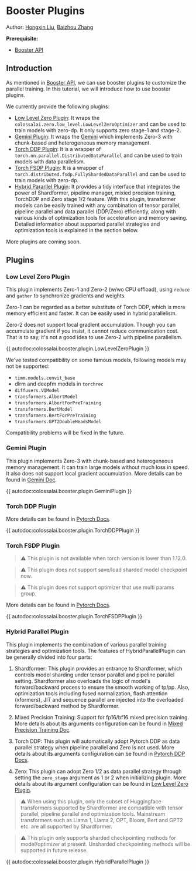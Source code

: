 # Booster Plugins

Author: [Hongxin Liu](https://github.com/ver217), [Baizhou Zhang](https://github.com/Fridge003)

**Prerequisite:**
- [Booster API](./booster_api.md)

## Introduction

As mentioned in [Booster API](./booster_api.md), we can use booster plugins to customize the parallel training. In this tutorial, we will introduce how to use booster plugins.

We currently provide the following plugins:

- [Low Level Zero Plugin](#low-level-zero-plugin): It wraps the `colossalai.zero.low_level.LowLevelZeroOptimizer` and can be used to train models with zero-dp. It only supports zero stage-1 and stage-2.
- [Gemini Plugin](#gemini-plugin): It wraps the [Gemini](../features/zero_with_chunk.md) which implements Zero-3 with chunk-based and heterogeneous memory management.
- [Torch DDP Plugin](#torch-ddp-plugin): It is a wrapper of `torch.nn.parallel.DistributedDataParallel` and can be used to train models with data parallelism.
- [Torch FSDP Plugin](#torch-fsdp-plugin): It is a wrapper of `torch.distributed.fsdp.FullyShardedDataParallel` and can be used to train models with zero-dp.
- [Hybrid Pararllel Plugin](#hybrid-parallel-plugin): It provides a tidy interface that integrates the power of Shardformer, pipeline manager, mixied precision training, TorchDDP and Zero stage 1/2 feature.  With this plugin, transformer models can be easily trained with any combination of tensor parallel, pipeline parallel and data parallel (DDP/Zero) efficiently, along with various kinds of optimization tools for acceleration and memory saving. Detailed information about supported parallel strategies and optimization tools is explained in the section below.

More plugins are coming soon.

## Plugins

### Low Level Zero Plugin

This plugin implements Zero-1 and Zero-2 (w/wo CPU offload), using `reduce` and `gather` to synchronize gradients and weights.

Zero-1 can be regarded as a better substitute of Torch DDP, which is more memory efficient and faster. It can be easily used in hybrid parallelism.

Zero-2 does not support local gradient accumulation. Though you can accumulate gradient if you insist, it cannot reduce communication cost. That is to say, it's not a good idea to use Zero-2 with pipeline parallelism.

{{ autodoc:colossalai.booster.plugin.LowLevelZeroPlugin }}

We've tested compatibility on some famous models, following models may not be supported:

- `timm.models.convit_base`
- dlrm and deepfm models in `torchrec`
- `diffusers.VQModel`
- `transformers.AlbertModel`
- `transformers.AlbertForPreTraining`
- `transformers.BertModel`
- `transformers.BertForPreTraining`
- `transformers.GPT2DoubleHeadsModel`

Compatibility problems will be fixed in the future.

### Gemini Plugin

This plugin implements Zero-3 with chunk-based and heterogeneous memory management. It can train large models without much loss in speed. It also does not support local gradient accumulation. More details can be found in [Gemini Doc](../features/zero_with_chunk.md).

{{ autodoc:colossalai.booster.plugin.GeminiPlugin }}

### Torch DDP Plugin

More details can be found in [Pytorch Docs](https://pytorch.org/docs/main/generated/torch.nn.parallel.DistributedDataParallel.html#torch.nn.parallel.DistributedDataParallel).

{{ autodoc:colossalai.booster.plugin.TorchDDPPlugin }}

### Torch FSDP Plugin

> ⚠ This plugin is not available when torch version is lower than 1.12.0.

> ⚠ This plugin does not support save/load sharded model checkpoint now.

> ⚠ This plugin does not support optimizer that use multi params group.

More details can be found in [Pytorch Docs](https://pytorch.org/docs/main/fsdp.html).

{{ autodoc:colossalai.booster.plugin.TorchFSDPPlugin }}


### Hybrid Parallel Plugin

This plugin implements the combination of various parallel training strategies and optimization tools. The features of HybridParallelPlugin can be generally divided into four parts:

1. Shardformer: This plugin provides an entrance to Shardformer, which controls model sharding under tensor parallel and pipeline parallel setting. Shardformer also overloads the logic of model's forward/backward process to ensure the smooth working of tp/pp. Also, optimization tools including fused normalization, flash attention (xformers), JIT and sequence parallel are injected into the overloaded forward/backward method by Shardformer.

2. Mixed Precision Training: Support for fp16/bf16 mixed precision training. More details about its arguments configuration can be found in [Mixed Precision Training Doc](../features/mixed_precision_training_with_booster.md).

3. Torch DDP: This plugin will automatically adopt Pytorch DDP as data parallel strategy when pipeline parallel and Zero is not used. More details about its arguments configuration can be found in [Pytorch DDP Docs](https://pytorch.org/docs/main/generated/torch.nn.parallel.DistributedDataParallel.html#torch.nn.parallel.DistributedDataParallel).

4. Zero: This plugin can adopt Zero 1/2 as data parallel strategy through setting the `zero_stage` argument as 1 or 2 when initializing plugin. More details about its argument configuration can be found in [Low Level Zero Plugin](#low-level-zero-plugin).

> ⚠ When using this plugin, only the subset of Huggingface transformers supported by Shardformer are compatible with tensor parallel, pipeline parallel and optimization tools. Mainstream transformers such as Llama 1, Llama 2, OPT, Bloom, Bert and GPT2 etc. are all supported by Shardformer.

> ⚠ This plugin only supports sharded checkpointing methods for model/optimizer at present. Unsharded checkpointing methods will be supported in future release.

{{ autodoc:colossalai.booster.plugin.HybridParallelPlugin }}


<!-- doc-test-command: echo  -->
